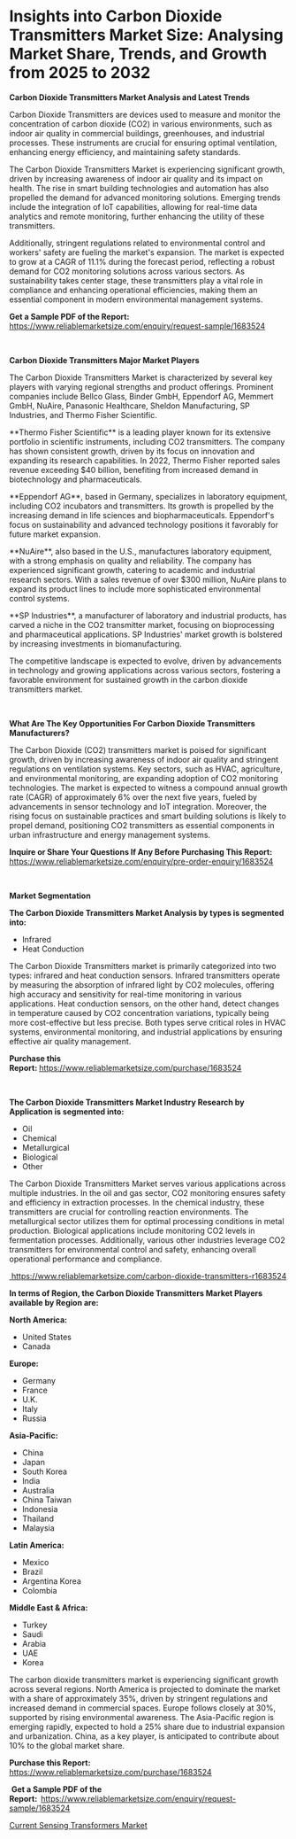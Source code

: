 <p><h1>Insights into Carbon Dioxide Transmitters Market Size: Analysing Market Share, Trends, and Growth from 2025 to 2032</h1></p><p><strong>Carbon Dioxide Transmitters Market Analysis and Latest Trends</strong></p>
<p><p>Carbon Dioxide Transmitters are devices used to measure and monitor the concentration of carbon dioxide (CO2) in various environments, such as indoor air quality in commercial buildings, greenhouses, and industrial processes. These instruments are crucial for ensuring optimal ventilation, enhancing energy efficiency, and maintaining safety standards.</p><p>The Carbon Dioxide Transmitters Market is experiencing significant growth, driven by increasing awareness of indoor air quality and its impact on health. The rise in smart building technologies and automation has also propelled the demand for advanced monitoring solutions. Emerging trends include the integration of IoT capabilities, allowing for real-time data analytics and remote monitoring, further enhancing the utility of these transmitters.</p><p>Additionally, stringent regulations related to environmental control and workers' safety are fueling the market's expansion. The market is expected to grow at a CAGR of 11.1% during the forecast period, reflecting a robust demand for CO2 monitoring solutions across various sectors. As sustainability takes center stage, these transmitters play a vital role in compliance and enhancing operational efficiencies, making them an essential component in modern environmental management systems.</p></p>
<p><strong>Get a Sample PDF of the Report:&nbsp;</strong> <a href="https://www.reliablemarketsize.com/enquiry/request-sample/1683524?utm_campaign=2319&utm_medium=2&utm_source=Github&utm_content=ia&utm_term=10022025&utm_id=carbon-dioxide-transmitters">https://www.reliablemarketsize.com/enquiry/request-sample/1683524</a></p>
<p>&nbsp;</p>
<p><strong>Carbon Dioxide Transmitters Major Market Players</strong></p>
<p><p>The Carbon Dioxide Transmitters Market is characterized by several key players with varying regional strengths and product offerings. Prominent companies include Bellco Glass, Binder GmbH, Eppendorf AG, Memmert GmbH, NuAire, Panasonic Healthcare, Sheldon Manufacturing, SP Industries, and Thermo Fisher Scientific.</p><p>**Thermo Fisher Scientific** is a leading player known for its extensive portfolio in scientific instruments, including CO2 transmitters. The company has shown consistent growth, driven by its focus on innovation and expanding its research capabilities. In 2022, Thermo Fisher reported sales revenue exceeding $40 billion, benefiting from increased demand in biotechnology and pharmaceuticals.</p><p>**Eppendorf AG**, based in Germany, specializes in laboratory equipment, including CO2 incubators and transmitters. Its growth is propelled by the increasing demand in life sciences and biopharmaceuticals. Eppendorf's focus on sustainability and advanced technology positions it favorably for future market expansion.</p><p>**NuAire**, also based in the U.S., manufactures laboratory equipment, with a strong emphasis on quality and reliability. The company has experienced significant growth, catering to academic and industrial research sectors. With a sales revenue of over $300 million, NuAire plans to expand its product lines to include more sophisticated environmental control systems.</p><p>**SP Industries**, a manufacturer of laboratory and industrial products, has carved a niche in the CO2 transmitter market, focusing on bioprocessing and pharmaceutical applications. SP Industries' market growth is bolstered by increasing investments in biomanufacturing.</p><p>The competitive landscape is expected to evolve, driven by advancements in technology and growing applications across various sectors, fostering a favorable environment for sustained growth in the carbon dioxide transmitters market.</p></p>
<p>&nbsp;</p>
<p><strong>What Are The Key Opportunities For Carbon Dioxide Transmitters Manufacturers?</strong></p>
<p><p>The Carbon Dioxide (CO2) transmitters market is poised for significant growth, driven by increasing awareness of indoor air quality and stringent regulations on ventilation systems. Key sectors, such as HVAC, agriculture, and environmental monitoring, are expanding adoption of CO2 monitoring technologies. The market is expected to witness a compound annual growth rate (CAGR) of approximately 6% over the next five years, fueled by advancements in sensor technology and IoT integration. Moreover, the rising focus on sustainable practices and smart building solutions is likely to propel demand, positioning CO2 transmitters as essential components in urban infrastructure and energy management systems.</p></p>
<p><strong>Inquire or Share Your Questions If Any Before Purchasing This Report:</strong> <a href="https://www.reliablemarketsize.com/enquiry/pre-order-enquiry/1683524?utm_campaign=2319&utm_medium=2&utm_source=Github&utm_content=ia&utm_term=10022025&utm_id=carbon-dioxide-transmitters">https://www.reliablemarketsize.com/enquiry/pre-order-enquiry/1683524</a></p>
<p>&nbsp;</p>
<p><strong>Market Segmentation</strong></p>
<p><strong>The Carbon Dioxide Transmitters Market Analysis by types is segmented into:</strong></p>
<p><ul><li>Infrared</li><li>Heat Conduction</li></ul></p>
<p><p>The Carbon Dioxide Transmitters market is primarily categorized into two types: infrared and heat conduction sensors. Infrared transmitters operate by measuring the absorption of infrared light by CO2 molecules, offering high accuracy and sensitivity for real-time monitoring in various applications. Heat conduction sensors, on the other hand, detect changes in temperature caused by CO2 concentration variations, typically being more cost-effective but less precise. Both types serve critical roles in HVAC systems, environmental monitoring, and industrial applications by ensuring effective air quality management.</p></p>
<p><strong>Purchase this Report:&nbsp;</strong><a href="https://www.reliablemarketsize.com/purchase/1683524?utm_campaign=2319&utm_medium=2&utm_source=Github&utm_content=ia&utm_term=10022025&utm_id=carbon-dioxide-transmitters">https://www.reliablemarketsize.com/purchase/1683524</a></p>
<p>&nbsp;</p>
<p><strong>The Carbon Dioxide Transmitters Market Industry Research by Application is segmented into:</strong></p>
<p><ul><li>Oil</li><li>Chemical</li><li>Metallurgical</li><li>Biological</li><li>Other</li></ul></p>
<p><p>The Carbon Dioxide Transmitters Market serves various applications across multiple industries. In the oil and gas sector, CO2 monitoring ensures safety and efficiency in extraction processes. In the chemical industry, these transmitters are crucial for controlling reaction environments. The metallurgical sector utilizes them for optimal processing conditions in metal production. Biological applications include monitoring CO2 levels in fermentation processes. Additionally, various other industries leverage CO2 transmitters for environmental control and safety, enhancing overall operational performance and compliance.</p></p>
<p><a href="https://www.reliablemarketsize.com/carbon-dioxide-transmitters-r1683524?utm_campaign=2319&utm_medium=2&utm_source=Github&utm_content=ia&utm_term=10022025&utm_id=carbon-dioxide-transmitters">&nbsp;https://www.reliablemarketsize.com/carbon-dioxide-transmitters-r1683524</a></p>
<p><strong>In terms of Region, the Carbon Dioxide Transmitters Market Players available by Region are:</strong></p>
<p>
    <p> <strong> North America: </strong>
        <ul>
            <li>United States</li>
            <li>Canada</li>
        </ul>
        </p> 
    <p> <strong> Europe: </strong>
        <ul>
            <li>Germany</li>
            <li>France</li>
            <li>U.K.</li>
            <li>Italy</li>
            <li>Russia</li>
        </ul>
        </p> 
    <p> <strong> Asia-Pacific: </strong>
        <ul>
            <li>China</li>
            <li>Japan</li>
            <li>South Korea</li>
            <li>India</li>
            <li>Australia</li>
            <li>China Taiwan</li>
            <li>Indonesia</li>
            <li>Thailand</li>
            <li>Malaysia</li>
        </ul>
        </p> 
    <p> <strong> Latin America: </strong>
        <ul>
            <li>Mexico</li>
            <li>Brazil</li>
            <li>Argentina Korea</li>
            <li>Colombia</li>
        </ul>
        </p> 
    <p> <strong> Middle East & Africa: </strong>
        <ul>
            <li>Turkey</li>
            <li>Saudi</li>
            <li>Arabia</li>
            <li>UAE</li>
            <li>Korea</li>
        </ul>
    </p>
    </p>
<p><p>The carbon dioxide transmitters market is experiencing significant growth across several regions. North America is projected to dominate the market with a share of approximately 35%, driven by stringent regulations and increased demand in commercial spaces. Europe follows closely at 30%, supported by rising environmental awareness. The Asia-Pacific region is emerging rapidly, expected to hold a 25% share due to industrial expansion and urbanization. China, as a key player, is anticipated to contribute about 10% to the global market share.</p></p>
<p><strong>Purchase this Report: </strong><a href="https://www.reliablemarketsize.com/purchase/1683524?utm_campaign=2319&utm_medium=2&utm_source=Github&utm_content=ia&utm_term=10022025&utm_id=carbon-dioxide-transmitters">https://www.reliablemarketsize.com/purchase/1683524</a></p>
<p>&nbsp;<strong>Get a Sample PDF of the Report:&nbsp;&nbsp;</strong><a href="https://www.reliablemarketsize.com/enquiry/request-sample/1683524?utm_campaign=2319&utm_medium=2&utm_source=Github&utm_content=ia&utm_term=10022025&utm_id=carbon-dioxide-transmitters">https://www.reliablemarketsize.com/enquiry/request-sample/1683524</a></p>
<p><strong></strong></p>
<p><p><a href="https://github.com/oslieselotte2192/Market-Research-Report-List-1/blob/main/current-sensing-transformers-market.md?utm_campaign=2319&utm_medium=2&utm_source=Github&utm_content=ia&utm_term=10022025&utm_id=carbon-dioxide-transmitters">Current Sensing Transformers Market</a></p></p>